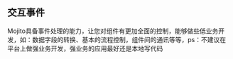 ## 交互事件
Mojito具备事件处理的能力，让您对组件有更加全面的控制，能够做些低业务开发，如：数据字段的转换、基本的流程控制，组件间的通讯等等，ps：不建议在平台上做强业务开发，强业务的应用最好还是本地写代码